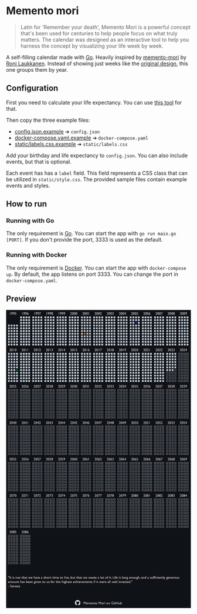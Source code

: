 # Memento mori

> Latin for 'Remember your death', Memento Mori is a powerful concept that's been used for centuries to help people focus on what truly matters. The calendar was designed as an interactive tool to help you harness the concept by visualizing your life week by week.

A self-filling calendar made with [Go](https://go.dev/). Heavily inspired by [memento-mori](https://github.com/ronilaukkarinen/memento-mori) by [Roni Laukkanen](https://github.com/ronilaukkarinen). Instead of showing just weeks like the [original design](https://stoicreflections.com/collections/memento-mori-life-calendar-chart-poster-frame), this one groups them by year.

## Configuration

First you need to calculate your life expectancy. You can use [this tool](https://www.blueprintincome.com/tools/life-expectancy-calculator-how-long-will-i-live/) for that.

Then copy the three example files:
- [config.json.example](config.json.example) ➔ `config.json`
- [docker-compose.yaml.example](docker-compose.yaml.example) ➔ `docker-compose.yaml`
- [static/labels.css.example](static/labels.css.example) ➔ `static/labels.css`

Add your birthday and life expectancy to `config.json`. You can also include events, but that is optional.

Each event has has a `label` field. This field represents a CSS class that can be utilized in `static/style.css`. The provided sample files contain example events and styles.

## How to run

### Running with Go
The only requirement is [Go](https://go.dev/). You can start the app with `go run main.go [PORT]`. If you
don't provide the port, 3333 is used as the default.

### Running with Docker
The only requirement is [Docker](https://www.docker.com/). You can start the app with `docker-compose up`. By default, the app listens on port 3333. You can change the port in `docker-compose.yaml`.

## Preview
![Calendar preview](docs/calendar.png)
